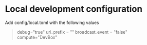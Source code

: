 # Local development configuration

Add config/local.toml with the following values


> debug="true"
> url_prefix = ""
> broadcast_event = "false"
> compute="DevBox"
